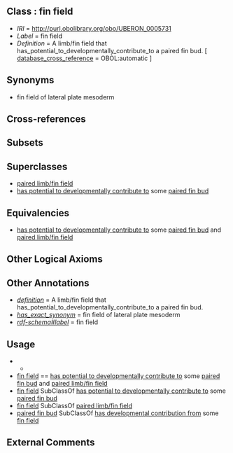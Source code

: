 
## Class : fin field

 * *IRI* = http://purl.obolibrary.org/obo/UBERON_0005731
 * *Label* = fin field
 * *Definition* = A limb/fin field that has_potential_to_developmentally_contribute_to a paired fin bud. [ [database_cross_reference](../../ef/oboInOwl#hasDbXref.md) = OBOL:automatic ]

## Synonyms

 * fin field of lateral plate mesoderm

## Cross-references


## Subsets


## Superclasses

 * [paired limb/fin field](../../UBERON/32/UBERON_0005732.md)
 * [has potential to developmentally contribute to](../../RO/85/RO_0002385.md) some [paired fin bud](../../UBERON/31/UBERON_0002531.md)

## Equivalencies

 * [has potential to developmentally contribute to](../../RO/85/RO_0002385.md) some [paired fin bud](../../UBERON/31/UBERON_0002531.md) and [paired limb/fin field](../../UBERON/32/UBERON_0005732.md)

## Other Logical Axioms


## Other Annotations

 * *[definition](../../IAO/15/IAO_0000115.md)* = A limb/fin field that has_potential_to_developmentally_contribute_to a paired fin bud.
 * *[has_exact_synonym](../../ym/oboInOwl#hasExactSynonym.md)* = fin field of lateral plate mesoderm
 * *[rdf-schema#label](../../el/rdf-schema#label.md)* = fin field

## Usage

 * -
 * [fin field](../../UBERON/31/UBERON_0005731.md) == [has potential to developmentally contribute to](../../RO/85/RO_0002385.md) some [paired fin bud](../../UBERON/31/UBERON_0002531.md) and [paired limb/fin field](../../UBERON/32/UBERON_0005732.md)
 * [fin field](../../UBERON/31/UBERON_0005731.md) SubClassOf [has potential to developmentally contribute to](../../RO/85/RO_0002385.md) some [paired fin bud](../../UBERON/31/UBERON_0002531.md)
 * [fin field](../../UBERON/31/UBERON_0005731.md) SubClassOf [paired limb/fin field](../../UBERON/32/UBERON_0005732.md)
 * [paired fin bud](../../UBERON/31/UBERON_0002531.md) SubClassOf [has developmental contribution from](../../RO/54/RO_0002254.md) some [fin field](../../UBERON/31/UBERON_0005731.md)

## External Comments

